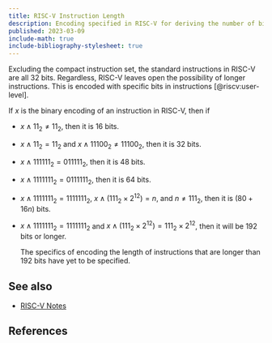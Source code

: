 ```yaml
---
title: RISC-V Instruction Length
description: Encoding specified in RISC-V for deriving the number of bits in an instruction.
published: 2023-03-09
include-math: true
include-bibliography-stylesheet: true
---
```


Excluding the compact instruction set, the standard instructions in RISC-V are all 32 bits.
Regardless, RISC-V leaves open the possibility of longer instructions.
This is encoded with specific bits in instructions [@riscv:user-level].

If $x$ is the binary encoding of an instruction in RISC-V, then if

* $x \land 11_2 \neq 11_2$, then it is 16 bits.

* $x \land 11_2 = 11_2$ and $x \land 11100_2 \neq 11100_2$, then it is 32 bits.

* $x \land 111111_2 = 011111_2$, then it is 48 bits.

* $x \land 1111111_2 = 0111111_2$, then it is 64 bits.

* $x \land 1111111_2 = 1111111_2$, $x \land (111_2 \times 2^{12}) = n$,
  and $n \neq 111_2$, then it is $(80+16n)$ bits.

* $x \land 1111111_2 = 1111111_2$ and $x \land (111_2 \times 2^{12}) = 111_2 \times 2^{12}$,
  then it will be 192 bits or longer.
  
  The specifics of encoding the length of instructions that are longer than 192 bits
  have yet to be specified.

## See also

*   [RISC-V Notes](./)

## References
